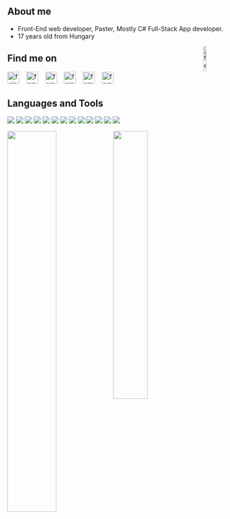 ## About me
- Front-End web developer, Paster, Mostly C# Full-Stack App developer.
- 17 years old from Hungary
<img align="right" width="12%" src="https://komarev.com/ghpvc/?username=fema3832&label=Profile%20views&color=0e75b6&style=flat" alt="fema3832" />

## Find me on
[<img width="27px" alt="fejesmate.hu" src="https://fejesmate.hu/images/website.svg" />][web]   
[<img width="27px" alt="fema1337" src="https://fejesmate.hu/images/instagram.svg" />][instagram]   
[<img width="27px" alt="fema" src="https://fejesmate.hu/images/discord.svg" />][discord]   
[<img width="27px" alt="fema" src="https://fejesmate.hu/images/youtube.svg" />][youtube]   
[<img width="27px" alt="fema" src="https://fejesmate.hu/images/spotify.svg" />][spotify]   
[<img width="27px" alt="fema3832" src="https://fejesmate.hu/images/soundcloud.svg" />][soundcloud]

## Languages and Tools
[<img src="https://img.shields.io/badge/html5-%23E34F26.svg?style=for-the-badge&logo=html5&logoColor=white" />][web]
[<img src="https://img.shields.io/badge/css3-%231572B6.svg?style=for-the-badge&logo=css3&logoColor=white" />][web]
[<img src="https://img.shields.io/badge/bootstrap-%23563D7C.svg?style=for-the-badge&logo=bootstrap&logoColor=white" />][web]
[<img src="https://img.shields.io/badge/javascript-%23323330.svg?style=for-the-badge&logo=javascript&logoColor=%23F7DF1E" />][web]
[<img src="https://img.shields.io/badge/Rust-000000?style=for-the-badge&logo=rust&logoColor=white" />][web]
[<img src="https://img.shields.io/badge/C%2B%2B-00599C?style=for-the-badge&logo=c%2B%2B&logoColor=white" />][web]
[<img src="https://img.shields.io/badge/C%23-239120?style=for-the-badge&logo=c-sharp&logoColor=white" />][web]
[<img src="https://img.shields.io/badge/.NET-5C2D91?style=for-the-badge&logo=.net&logoColor=white" />][web]
[<img src="https://img.shields.io/badge/Python-14354C?style=for-the-badge&logo=python&logoColor=white" />][web]
[<img src="https://img.shields.io/badge/MongoDB-%234ea94b.svg?style=for-the-badge&logo=mongodb&logoColor=white" />][web]
[<img src="https://img.shields.io/badge/github-%23121011.svg?style=for-the-badge&logo=github&logoColor=white" />][web]
[<img src="https://img.shields.io/badge/Visual_Studio_Code-0078D4?style=for-the-badge&logo=visual%20studio%20code&logoColor=white" />][web]
[<img src="https://img.shields.io/badge/Visual_Studio-5C2D91?style=for-the-badge&logo=visual%20studio&logoColor=white" />][web]
<br>

<img align="left" width="47%" src="https://github-readme-stats.vercel.app/api?username=fema3832&show_icons=true&custom_title=fema3832&theme=dark&layout=compact" />
<img width="39.4%" src="https://github-readme-stats.vercel.app/api/top-langs/?username=fema3832&layout=compact&theme=dark" />

[web]: https://fejesmate.hu
[youtube]: https://www.youtube.com/channel/UCx-MNCKET13anYIfsYWGOIw
[spotify]: https://open.spotify.com/user/p61d6m1fb7rxl68rpel7qjelw?si=cb7add4208004f8d&nd=1
[soundcloud]: https://soundcloud.com/fema3832
[discord]: https://dsc.bio/fema
[instagram]: https://www.instagram.com/fema1337/
[steam]: https://steamcommunity.com/id/2a0
